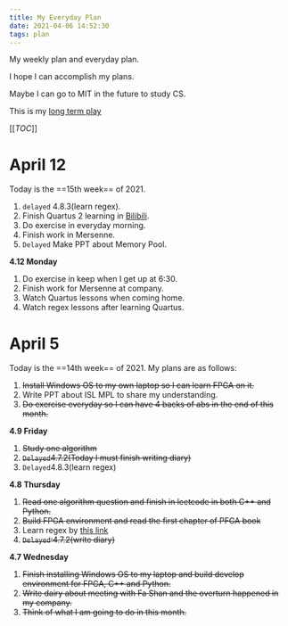 ```yaml
---
title: My Everyday Plan
date: 2021-04-06 14:52:30
tags: plan
---
```


My weekly plan and everyday plan.

I hope I can accomplish my plans.

Maybe I can go to MIT in the future to study CS.

<!--more-->

This is my [long term play](https://timemeansalot.gitee.io/2021/04/06/long-term-plan/)

[[_TOC_]]

# April 12

Today is the ==15th week== of 2021.

1. `delayed` 4.8.3(learn regex).
2. Finish Quartus 2 learning in [Bilibili](https://www.bilibili.com/video/BV1Mb411q7N7?p=2).
3. Do exercise in everyday morning.
4. Finish work in Mersenne.
5. `Delayed` Make PPT about Memory Pool.



**4.12 Monday**

1. Do exercise in keep when I get up at 6:30.
2. Finish work for Mersenne at company.
3. Watch Quartus lessons when coming home.
4. Watch regex lessons after learning Quartus.

# April 5

Today is the ==14th week== of 2021. My plans are as follows:

1. ~~Install Windows OS to my own laptop so I can learn FPGA on it.~~
2. Write PPT about ISL MPL to share my understanding.
3. ~~Do exercise everyday so I can have 4 backs of abs in the end of this month.~~

**4.9 Friday**

1. ~~Study one algorithm~~
2. ~~`Delayed`4.7.2(Today I must finish writing diary)~~
3. `Delayed`4.8.3(learn regex)

**4.8 Thursday**

1. ~~Read one algorithm question and finish in leetcode in both C++ and Python.~~ 
2. ~~Build FPGA environment and read the first chapter of PFGA book~~
3. Learn regex by [this link](https://gitee.com/timemeansalot/learn-regex#/timemeansalot/learn-regex/blob/master/translations/README-cn.md)
4. ~~`Delayed`:4.7.2(write diary)~~

**4.7 Wednesday**

1. ~~Finish installing Windows OS to my laptop and build develop environment for FPGA, C++ and Python.~~
2. ~~Write dairy about meeting with Fa Shan and the overturn happened in my company.~~
3. ~~Think of what I am going to do in this month.~~